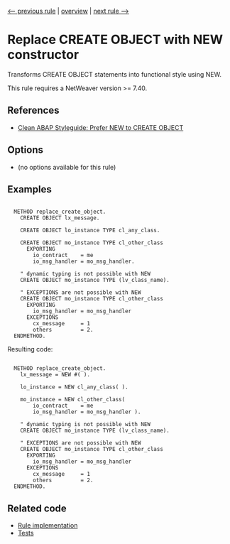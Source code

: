 [<-- previous rule](CallMethodRule.md) | [overview](../rules.md) | [next rule -->](RaiseTypeRule.md)

# Replace CREATE OBJECT with NEW constructor

Transforms CREATE OBJECT statements into functional style using NEW.

This rule requires a NetWeaver version >= 7.40.

## References

* [Clean ABAP Styleguide: Prefer NEW to CREATE OBJECT](https://github.com/SAP/styleguides/blob/main/clean-abap/CleanABAP.md#prefer-new-to-create-object)

## Options

* \(no options available for this rule\)

## Examples


```ABAP

  METHOD replace_create_object.
    CREATE OBJECT lx_message.

    CREATE OBJECT lo_instance TYPE cl_any_class.

    CREATE OBJECT mo_instance TYPE cl_other_class
      EXPORTING
        io_contract    = me
        io_msg_handler = mo_msg_handler.

    " dynamic typing is not possible with NEW
    CREATE OBJECT mo_instance TYPE (lv_class_name).

    " EXCEPTIONS are not possible with NEW
    CREATE OBJECT mo_instance TYPE cl_other_class
      EXPORTING
        io_msg_handler = mo_msg_handler
      EXCEPTIONS
        cx_message     = 1
        others         = 2.
  ENDMETHOD.
```

Resulting code:

```ABAP

  METHOD replace_create_object.
    lx_message = NEW #( ).

    lo_instance = NEW cl_any_class( ).

    mo_instance = NEW cl_other_class(
        io_contract    = me
        io_msg_handler = mo_msg_handler ).

    " dynamic typing is not possible with NEW
    CREATE OBJECT mo_instance TYPE (lv_class_name).

    " EXCEPTIONS are not possible with NEW
    CREATE OBJECT mo_instance TYPE cl_other_class
      EXPORTING
        io_msg_handler = mo_msg_handler
      EXCEPTIONS
        cx_message     = 1
        others         = 2.
  ENDMETHOD.
```

## Related code

* [Rule implementation](../../com.sap.adt.abapcleaner/src/com/sap/adt/abapcleaner/rules/commands/CreateObjectRule.java)
* [Tests](../../test/com.sap.adt.abapcleaner.test/src/com/sap/adt/abapcleaner/rules/commands/CreateObjectTest.java)

